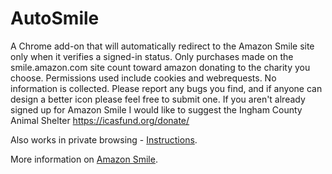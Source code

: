# AutoSmile

A Chrome add-on that will automatically redirect to the Amazon Smile site only when it verifies a signed-in status. Only purchases made on the smile.amazon.com site count toward amazon donating to the charity you choose. Permissions used include cookies and webrequests. No information is collected. Please report any bugs you find, and if anyone can design a better icon please feel free to submit one. If you aren't already signed up for Amazon Smile I would like to suggest the Ingham County Animal Shelter https://icasfund.org/donate/

Also works in private browsing - <a href="https://www.geeksforgeeks.org/how-to-use-extensions-in-incognito-mode/">Instructions</a>. 

More information on <a href="https://smile.amazon.com/charity/smile/about?_encoding=UTF8&%2AVersion%2A=1&%2Aentries%2A=0&ref_=smi_chpf_redirect&ref_=smi_ge2_ul_lm_uaas">Amazon Smile</a>.
